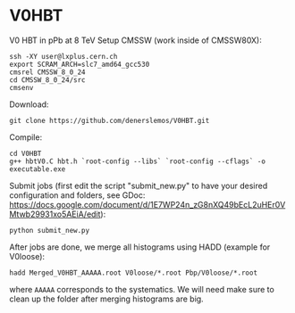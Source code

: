 # V0HBT

V0 HBT in pPb at 8 TeV
Setup CMSSW (work inside of CMSSW80X):
```
ssh -XY user@lxplus.cern.ch
export SCRAM_ARCH=slc7_amd64_gcc530
cmsrel CMSSW_8_0_24
cd CMSSW_8_0_24/src
cmsenv
```
Download: 
```
git clone https://github.com/denerslemos/V0HBT.git
```
Compile:
```
cd V0HBT
g++ hbtV0.C hbt.h `root-config --libs` `root-config --cflags` -o executable.exe
```
Submit jobs (first edit the script "submit_new.py" to have your desired configuration and folders, see GDoc: https://docs.google.com/document/d/1E7WP24n_zG8nXQ49bEcL2uHEr0VMtwb29931xo5AEiA/edit):
```
python submit_new.py
```

After jobs are done, we merge all histograms using HADD (example for V0loose):
```
hadd Merged_V0HBT_AAAAA.root V0loose/*.root Pbp/V0loose/*.root 
```
where ```AAAAA``` corresponds to the systematics. We will need make sure to clean up the folder after merging histograms are big.

